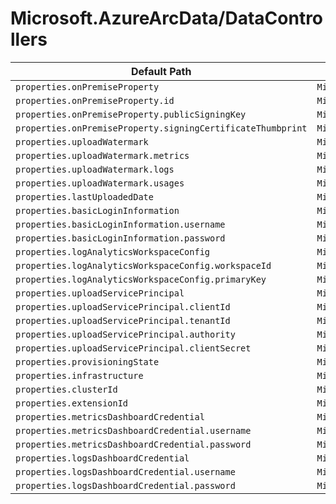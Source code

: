 # Microsoft.AzureArcData/DataControllers

| Default Path | Alias |
|---|---|
| `properties.onPremiseProperty` | `Microsoft.AzureArcData/dataControllers/onPremiseProperty` |
| `properties.onPremiseProperty.id` | `Microsoft.AzureArcData/dataControllers/onPremiseProperty.id` |
| `properties.onPremiseProperty.publicSigningKey` | `Microsoft.AzureArcData/dataControllers/onPremiseProperty.publicSigningKey` |
| `properties.onPremiseProperty.signingCertificateThumbprint` | `Microsoft.AzureArcData/dataControllers/onPremiseProperty.signingCertificateThumbprint` |
| `properties.uploadWatermark` | `Microsoft.AzureArcData/dataControllers/uploadWatermark` |
| `properties.uploadWatermark.metrics` | `Microsoft.AzureArcData/dataControllers/uploadWatermark.metrics` |
| `properties.uploadWatermark.logs` | `Microsoft.AzureArcData/dataControllers/uploadWatermark.logs` |
| `properties.uploadWatermark.usages` | `Microsoft.AzureArcData/dataControllers/uploadWatermark.usages` |
| `properties.lastUploadedDate` | `Microsoft.AzureArcData/dataControllers/lastUploadedDate` |
| `properties.basicLoginInformation` | `Microsoft.AzureArcData/dataControllers/basicLoginInformation` |
| `properties.basicLoginInformation.username` | `Microsoft.AzureArcData/dataControllers/basicLoginInformation.username` |
| `properties.basicLoginInformation.password` | `Microsoft.AzureArcData/dataControllers/basicLoginInformation.password` |
| `properties.logAnalyticsWorkspaceConfig` | `Microsoft.AzureArcData/dataControllers/logAnalyticsWorkspaceConfig` |
| `properties.logAnalyticsWorkspaceConfig.workspaceId` | `Microsoft.AzureArcData/dataControllers/logAnalyticsWorkspaceConfig.workspaceId` |
| `properties.logAnalyticsWorkspaceConfig.primaryKey` | `Microsoft.AzureArcData/dataControllers/logAnalyticsWorkspaceConfig.primaryKey` |
| `properties.uploadServicePrincipal` | `Microsoft.AzureArcData/dataControllers/uploadServicePrincipal` |
| `properties.uploadServicePrincipal.clientId` | `Microsoft.AzureArcData/dataControllers/uploadServicePrincipal.clientId` |
| `properties.uploadServicePrincipal.tenantId` | `Microsoft.AzureArcData/dataControllers/uploadServicePrincipal.tenantId` |
| `properties.uploadServicePrincipal.authority` | `Microsoft.AzureArcData/dataControllers/uploadServicePrincipal.authority` |
| `properties.uploadServicePrincipal.clientSecret` | `Microsoft.AzureArcData/dataControllers/uploadServicePrincipal.clientSecret` |
| `properties.provisioningState` | `Microsoft.AzureArcData/dataControllers/provisioningState` |
| `properties.infrastructure` | `Microsoft.AzureArcData/dataControllers/infrastructure` |
| `properties.clusterId` | `Microsoft.AzureArcData/dataControllers/clusterId` |
| `properties.extensionId` | `Microsoft.AzureArcData/dataControllers/extensionId` |
| `properties.metricsDashboardCredential` | `Microsoft.AzureArcData/dataControllers/metricsDashboardCredential` |
| `properties.metricsDashboardCredential.username` | `Microsoft.AzureArcData/dataControllers/metricsDashboardCredential.username` |
| `properties.metricsDashboardCredential.password` | `Microsoft.AzureArcData/dataControllers/metricsDashboardCredential.password` |
| `properties.logsDashboardCredential` | `Microsoft.AzureArcData/dataControllers/logsDashboardCredential` |
| `properties.logsDashboardCredential.username` | `Microsoft.AzureArcData/dataControllers/logsDashboardCredential.username` |
| `properties.logsDashboardCredential.password` | `Microsoft.AzureArcData/dataControllers/logsDashboardCredential.password` |

